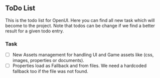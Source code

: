 ## ToDo List

This is the todo list for OpenUI. 
Here you can find all new task which will become to the project. 
Note that todos can be change if we find a better result for a given
todo entry.

### Task
- [ ] New Assets management for handling UI and Game assets like
   (css, images, properties or documents). 
- [ ] Properties load as Fallback and from files. We need a hardcoded fallback too
   if the file was not found.